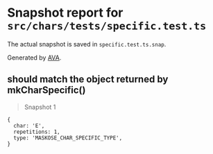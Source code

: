 # Snapshot report for `src/chars/tests/specific.test.ts`

The actual snapshot is saved in `specific.test.ts.snap`.

Generated by [AVA](https://ava.li).

## should match the object returned by mkCharSpecific()

> Snapshot 1

    {
      char: 'E',
      repetitions: 1,
      type: 'MASKOSE_CHAR_SPECIFIC_TYPE',
    }
